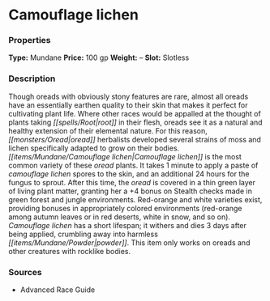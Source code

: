 ﻿---
Title: "Camouflage lichen"
Type: "Mundane"
Price: "100 gp"
Weight: "–"
Slot: "Slotless"
Description: |
  "Though oreads with obviously stony features are rare, almost all oreads have an essentially earthen quality to their skin that makes it perfect for cultivating plant life. Where other races would be appalled at the thought of plants taking root in their flesh, oreads see it as a natural and healthy extension of their elemental nature. For this reason, oread herbalists developed several strains of moss and lichen specifically adapted to grow on their bodies. Camouflage lichen is the most common variety of these oread plants. It takes 1 minute to apply a paste of camouflage lichen spores to the skin, and an additional 24 hours for the fungus to sprout. After this time, the oread is covered in a thin green layer of living plant matter, granting her a +4 bonus on Stealth checks made in green forest and jungle environments. Red-orange and white varieties exist, providing bonuses in appropriately colored environments (red-orange among autumn leaves or in red deserts, white in snow, and so on). Camouflage lichen has a short lifespan; it withers and dies 3 days after being applied, crumbling away into harmless powder. This item only works on oreads and other creatures with rocklike bodies."
Sources: "['Advanced Race Guide']"
---

# Camouflage lichen

### Properties

**Type:** Mundane **Price:** 100 gp **Weight:** – **Slot:** Slotless

### Description

Though oreads with obviously stony features are rare, almost all oreads have an essentially earthen quality to their skin that makes it perfect for cultivating plant life. Where other races would be appalled at the thought of plants taking _[[spells/Root|root]]_ in their flesh, oreads see it as a natural and healthy extension of their elemental nature. For this reason, _[[monsters/Oread|oread]]_ herbalists developed several strains of moss and lichen specifically adapted to grow on their bodies. _[[items/Mundane/Camouflage lichen|Camouflage lichen]]_ is the most common variety of these _oread_ plants. It takes 1 minute to apply a paste of _camouflage lichen_ spores to the skin, and an additional 24 hours for the fungus to sprout. After this time, the _oread_ is covered in a thin green layer of living plant matter, granting her a +4 bonus on Stealth checks made in green forest and jungle environments. Red-orange and white varieties exist, providing bonuses in appropriately colored environments (red-orange among autumn leaves or in red deserts, white in snow, and so on). _Camouflage lichen_ has a short lifespan; it withers and dies 3 days after being applied, crumbling away into harmless _[[items/Mundane/Powder|powder]]_. This item only works on oreads and other creatures with rocklike bodies.

### Sources

* Advanced Race Guide